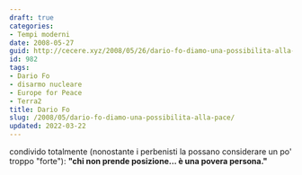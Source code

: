 ```yaml
---
draft: true
categories:
- Tempi moderni
date: 2008-05-27
guid: http://cecere.xyz/2008/05/26/dario-fo-diamo-una-possibilita-alla-pace/
id: 982
tags:
- Dario Fo
- disarmo nucleare
- Europe for Peace
- Terra2
title: Dario Fo
slug: /2008/05/dario-fo-diamo-una-possibilita-alla-pace/
updated: 2022-03-22
---
```


condivido totalmente (nonostante i perbenisti la possano considerare un po' troppo "forte"): **"chi non prende posizione… è una povera persona."**